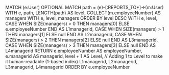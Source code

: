 MATCH (e:User)
OPTIONAL MATCH path = (e)-[:REPORTS_TO*]->(m:User)
WITH e, path, LENGTH(path) AS level, COLLECT(m.employeeNumber) AS managers
WITH e, level, managers
ORDER BY level DESC
WITH e, level, 
     CASE WHEN SIZE(managers) > 0 THEN managers[0] ELSE e.employeeNumber END AS L1managerid,
     CASE WHEN SIZE(managers) > 1 THEN managers[1] ELSE null END AS L2managerid,
     CASE WHEN SIZE(managers) > 2 THEN managers[2] ELSE null END AS L3managerid,
     CASE WHEN SIZE(managers) > 3 THEN managers[3] ELSE null END AS L4managerid
RETURN e.employeeNumber AS employeeNumber,
       e.managerid AS managerid,
       level + 1 AS Level,  // Adding 1 to Level to make it human-readable (1-based index)
       L1managerid, L2managerid, L3managerid, L4managerid
ORDER BY e.employeeNumber
